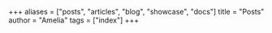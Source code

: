 +++
aliases = ["posts", "articles", "blog", "showcase", "docs"]
title = "Posts"
author = "Amelia"
tags = ["index"]
+++
